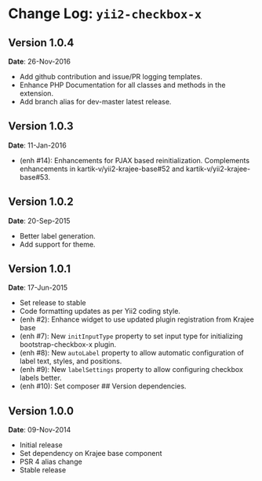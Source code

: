 Change Log: `yii2-checkbox-x`
=============================

## Version 1.0.4

**Date**: 26-Nov-2016

- Add github contribution and issue/PR logging templates.
- Enhance PHP Documentation for all classes and methods in the extension.
- Add branch alias for dev-master latest release.

## Version 1.0.3

**Date**: 11-Jan-2016

- (enh #14): Enhancements for PJAX based reinitialization. Complements enhancements in kartik-v/yii2-krajee-base#52 and kartik-v/yii2-krajee-base#53.

## Version 1.0.2

**Date**: 20-Sep-2015

- Better label generation.
- Add support for theme.

## Version 1.0.1

**Date**: 17-Jun-2015

- Set release to stable
- Code formatting updates as per Yii2 coding style.
- (enh #2): Enhance widget to use updated plugin registration from Krajee base
- (enh #7): New `initInputType` property to set input type for initializing bootstrap-checkbox-x plugin.
- (enh #8): New `autoLabel` property to allow automatic configuration of label text, styles, and positions.
- (enh #9): New `labelSettings` property to allow configuring checkbox labels better.
- (enh #10): Set composer ## Version dependencies.

## Version 1.0.0

**Date**: 09-Nov-2014

- Initial release
- Set dependency on Krajee base component
- PSR 4 alias change
- Stable release